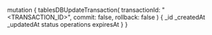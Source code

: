 mutation {
    tablesDBUpdateTransaction(
        transactionId: "<TRANSACTION_ID>",
        commit: false,
        rollback: false
    ) {
        _id
        _createdAt
        _updatedAt
        status
        operations
        expiresAt
    }
}

